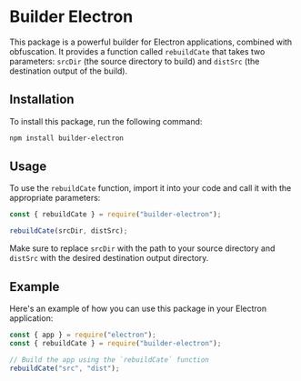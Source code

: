 # Builder Electron

This package is a powerful builder for Electron applications, combined with obfuscation. It provides a function called `rebuildCate` that takes two parameters: `srcDir` (the source directory to build) and `distSrc` (the destination output of the build).

## Installation

To install this package, run the following command:

```bash
npm install builder-electron
```

## Usage

To use the `rebuildCate` function, import it into your code and call it with the appropriate parameters:

```javascript
const { rebuildCate } = require("builder-electron");

rebuildCate(srcDir, distSrc);
```

Make sure to replace `srcDir` with the path to your source directory and `distSrc` with the desired destination output directory.

## Example

Here's an example of how you can use this package in your Electron application:

```javascript
const { app } = require("electron");
const { rebuildCate } = require("builder-electron");

// Build the app using the `rebuildCate` function
rebuildCate("src", "dist");
```
